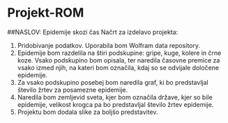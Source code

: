 # Projekt-ROM
##NASLOV: Epidemije skozi čas
Načrt za izdelavo projekta:
1. Pridobivanje podatkov. Uporabila bom Wolfram data repository.
2. Epidemije bom razdelila na štiri podskupine: gripe, kuge, kolere in črne koze. Vsako podskupino bom opisala, ter naredila časovne premice za vsako izmed njih, na kateri bom označila, kdaj so se odvijale določene epidemije.
3. Za vsako podskupino posebej bom naredila graf, ki bo predstavljal število žrtev za posamezne epidemije.
4. Naredila bom zemljevid sveta, kjer bom označila države, kjer so bile epidemije, velikost krogca pa bo predstavljal število žrtev epidemije.
5. Projektu bom dodala slike za boljšo predstavitev.
